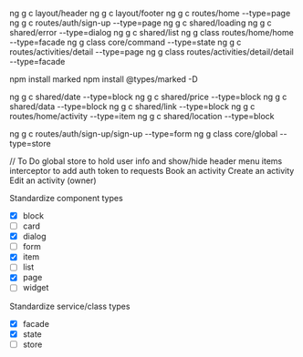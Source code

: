 ng g c layout/header
ng g c layout/footer
ng g c routes/home --type=page
ng g c routes/auth/sign-up --type=page
ng g c shared/loading
ng g c shared/error --type=dialog
ng g c shared/list
ng g class routes/home/home --type=facade
ng g class core/command --type=state
ng g c routes/activities/detail --type=page
ng g class routes/activities/detail/detail --type=facade

npm install marked
npm install @types/marked -D

ng g c shared/date --type=block
ng g c shared/price --type=block
ng g c shared/data --type=block
ng g c shared/link --type=block
ng g c routes/home/activity --type=item
ng g c shared/location --type=block

ng g c routes/auth/sign-up/sign-up --type=form
ng g class core/global --type=store

// To Do
global store to hold user info and show/hide header menu items
interceptor to add auth token to requests
Book an activity
Create an activity
Edit an activity (owner)

Standardize component types

- [x] block
- [ ] card
- [x] dialog
- [ ] form
- [x] item
- [ ] list
- [x] page
- [ ] widget

Standardize service/class types

- [x] facade
- [x] state
- [ ] store

